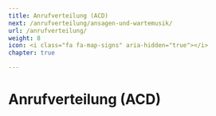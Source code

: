 ```yaml
---
title: Anrufverteilung (ACD)
next: /anrufverteilung/ansagen-und-wartemusik/
url: /anrufverteilung/
weight: 8
icon: <i class="fa fa-map-signs" aria-hidden="true"></i>
chapter: true

---
```




# Anrufverteilung (ACD)
